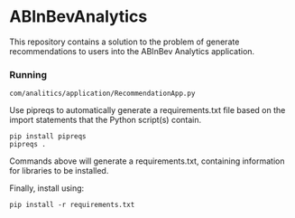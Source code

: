 # ABInBevAnalytics

This repository contains a solution to the problem of generate recommendations to users 
into the ABInBev Analytics application.

### Running


```
com/analitics/application/RecommendationApp.py
```
Use pipreqs to automatically generate a requirements.txt file based on the import statements that the Python script(s) contain. 

```
pip install pipreqs
pipreqs .
```

Commands above will generate a requirements.txt, containing information for libraries to be installed. 

Finally, install using:

```
pip install -r requirements.txt
```

